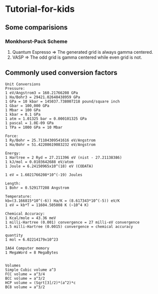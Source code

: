 # Tutorial-for-kids

## Some comparisions

### Monkhorst-Pack Scheme

1. Quantum Espresso => The generated grid is always gamma centered.
2. VASP => The odd grid is gamma centered while even grid is not.

## Commonly used conversion factors

```text
Unit Conversions
Pressure:
1 eV/Angstrom3 = 160.21766208 GPa
1 Ha/Bohr3 = 29421.02648438959 GPa
1 GPa = 10 kbar = 145037.738007218 pound/square inch
1 Gbar = 100,000 GPa
1 Mbar = 100 GPa
1 kbar = 0.1 GPa
1 atm = 1.01325 bar = 0.000101325 GPa
1 pascal = 1.0E-09 GPa
1 TPa = 1000 GPa = 10 Mbar

Force:
1 Ry/Bohr = 25.71104309541616 eV/Angstrom
1 Ha/Bohr = 51.42208619083232 eV/Angstrom

Energy:
1 Hartree = 2 Ryd = 27.211396 eV (nist - 27.21138386)
1 kJ/mol = 0.0103642688 eV/atom
1 Joule = 6.24150965x10^(18) eV (CODATA)

1 eV = 1.6021766208*10^(-19) Joules

Length:
1 Bohr = 0.529177208 Angstrom

Temperature:
kb=(3.166815*10^(-6)) Ha/K = (8.617343*10^(-5)) eV/K
1 eV = kb*T = 11604.505008 K (~10^4 K)

Chemical Accuracy:
1 Kcal/mole = 43.36 meV
1 milli-Hartree (0.001) convergence = 27 milli-eV convergence
1.5 milli-Hartree (0.0015) convergence = chemical accuracy

quantity
1 mol = 6.02214179x10^23

IA64 Computer memory
1 MegaWord = 8 MegaBytes


Volumes
Simple Cubic volume a^3
FCC volume = a^3/4
BCC volume = a^3/2
HCP volume = (Sqrt[3]/2)*(a^2)*c
BC8 volume = a^3/2
```
